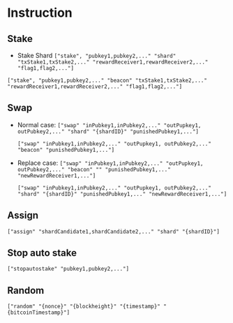 # Instruction 
## Stake
  - Stake Shard
  ```["stake", "pubkey1,pubkey2,..." "shard" "txStake1,txStake2,..." "rewardReceiver1,rewardReceiver2,..." "flag1,flag2,..."]```
  
  ```["stake", "pubkey1,pubkey2,..." "beacon" "txStake1,txStake2,..." "rewardReceiver1,rewardReceiver2,..." "flag1,flag2,..."]```

## Swap
  - Normal case:
    ``` ["swap" "inPubkey1,inPubkey2,..." "outPupkey1, outPubkey2,..." "shard" "{shardID}" "punishedPubkey1,..."] ```
    
    ``` ["swap" "inPubkey1,inPubkey2,..." "outPupkey1, outPubkey2,..." "beacon" "punishedPubkey1,..."] ```
  - Replace case:
    ``` ["swap" "inPubkey1,inPubkey2,..." "outPupkey1, outPubkey2,..." "beacon" "" "punishedPubkey1,..." "newRewardReceiver1,..."] ```
    
    ``` ["swap" "inPubkey1,inPubkey2,..." "outPupkey1, outPubkey2,..." "shard" "{shardID}" "punishedPubkey1,..." "newRewardReceiver1,..."] ```

## Assign
  ```["assign" "shardCandidate1,shardCandidate2,..." "shard" "{shardID}"]```
  
## Stop auto stake
  ```["stopautostake" "pubkey1,pubkey2,..."]```
  
## Random 
  ```["random" "{nonce}" "{blockheight}" "{timestamp}" "{bitcoinTimestamp}"]```